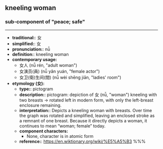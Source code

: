 ## kneeling woman
### sub-component of "peace; safe"
---
- **traditional:**: 女
- **simplified:**: 女
- **pronunciation:**: nǚ
- **definition:**: kneeling woman
- **contemporary usage:**
  - 女人 (nǚ rén, "adult woman")
  - 女演员(員) (nǚ yǎn yuán, "female actor")
  - 女卫(衛)生间(間) (nǚ wèi shēng jiān, "ladies' room")
- **etymology (女):**
  - **type:**: pictogram
  - **description:**: pictogram: depiction of 女 (nǚ, "woman") kneeling with two breasts → rotated left in modern form, with only the left-breast enclosure remaining.
  - **interpretation:**: Depicts a kneeling woman with breasts. Over time the graph was rotated and simplified, leaving an enclosed stroke as a remnant of one breast. Because it directly depicts a woman, it continues to mean “woman; female” today.
  - **component characters:**
    - None, character is in atomic form
  - **reference:**: https://en.wiktionary.org/wiki/%E5%A5%B3
%%%
